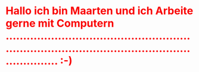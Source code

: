 <style> 
  .title { color:  rgb(250, 0, 0) }
  
  body { padding-left:  10px;
         padding-right: 10px;
  }
  
  

  
</style>


<body>

<h1 class=title >Hallo ich bin Maarten und ich Arbeite gerne mit Computern ......................................................................................................................... :-) </h1>

</body>
